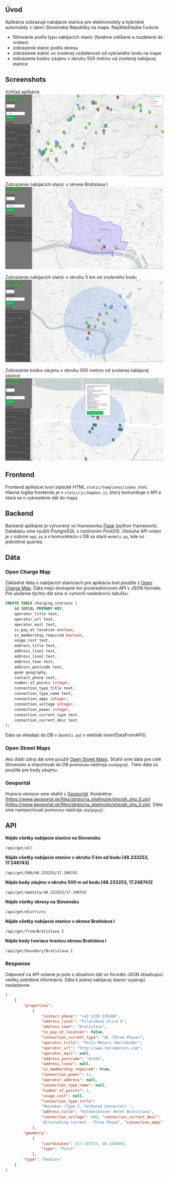 ## Úvod

Aplikácia zobrazuje nabájacie stanice pre elektromobily a hybridné automobily v rámci Slovenskej Republiky na mape. Najdôležitejšie funkcie:
- filtrovanie podľa typu nabíjacích staníc (farebne odlíšené a rozdelené do vrstiev)
- zobrazenie staníc podľa okresu
- zobrazenie staníc vo zvolenej vzdialenosti od vybraného bodu na mape
- zobrazenie bodov záujmu v okruhu 500 metrov od zvolenej nabíjacej stanice

## Screenshots

Vzhľad aplikácie
![Screenshot](screenshots/screenshot1.png)

Zobrazenie nabíjacích staníc v okrese Bratislava I
![Screenshot](screenshots/screenshot2.png)

Zobrazenie nabíjacích staníc v okruhu 5 km od zvoleného bodu
![Screenshot](screenshots/screenshot3.png)

Zobrazenie bodov záujmu v okruhu 500 metrov od zvolenej nabíjacej stanice
![Screenshot](screenshots/screenshot4.png)

## Frontend

Frontend aplikácie tvorí statické HTML `static/templates/index.html`. Hlavná logika frontendu je v `static/js/mapbox.js`, ktorý komunikuje s API a stará sa o vykreslenie dát do mapy.

## Backend

Backend aplikácie je vytvorený vo frameworku [Flask](http://flask.pocoo.org/) (python framework). Databázu sme využili PostgreSQL s rozšírením PostGIS. Obsluha API volaní je v súbore `app.py` a o komunikáciu s DB sa stará `models.py`, kde sú jednotlivé queries.

## Dáta

### Open Charge Map
Základné dáta o nabíjacích staniciach pre aplikáciu boli použíte z [Open Charge Map](https://www.openchargemap.org/). Dáta majú dostupné len prostredníctvom API v JSON formáte. Pre uloženie týchto dát sme si vytvorili nasledovnú tabuľku:

```SQL
CREATE TABLE charging_stations (
	id SERIAL PRIMARY KEY,
	operator_title text,
	operator_url text,
	operator_mail text,
	is_pay_at_location boolean,
	is_membership_required boolean,
	usage_cost text,
	address_title text,
	address_line1 text,
	address_line2 text,
	address_town text,
	address_postcode text,
	geom geography,
	contact_phone text,
	number_of_points integer,
	connection_type_title text,
	connection_type_name text,
	connection_amps	integer,
	connection_voltage integer,
	connection_power integer,
	connection_current_type	text,
	connection_current_desc	text
);
```

Dáta sa vkladajú do DB v (`models.py`) v metóde insertDataFromAPI().

### Open Street Maps
Ako ďalší zdroj dát sme použili [Open Street Maps](https://www.openstreetmap.org/). Stiahli sme dáta pre celé Slovensko a importovali do DB pomocou nástroja `osm2pgsql`. Tieto dáta sú použité pre body záujmu.

### Geoportál
Hranice okresov sme stiahli z [Geoportál](https://www.geoportal.sk/). Konkrétne [https://www.geoportal.sk/files/zbgis/na_stiahnutie/shp/ah_shp_0.zip](https://www.geoportal.sk/files/zbgis/na_stiahnutie/shp/ah_shp_0.zip). Dáta sme naimportovali pomocou nástroja `shp2pgsql`.

## API

**Nájde všetky nabíjacie stanice na Slovensku**

`/api/get/all`

**Nájde všetky nabíjacie stanice v okruhu 5 km od bodu [48.233253, 17.248743]**

`/api/get/500/48.233253/17.248743`

**Nájde body záujmu v okruhu 500 m od bodu [48.233253, 17.248743]**

`/api/get/amenity/48.233253/17.248743`

**Nájde všetky okresy na Slovensku**

`/api/get/districts`

**Nájde všetky nabíjacie stanice v okrese Bratislava I**

`/api/get/from/Bratislava I`

**Nájde body tvoriace hranicu okresu Bratislava I**

`/api/get/boundary/Bratislava I`

### Response

Odpoveď na API volanie je pole s obsahom dát vo formáte JSON obsahujúci všetky potrebné informácie. Dáta k jednej nabíjacej stanici vyzerajú nasledovne:

```JSON
[
	{
		"properties":
			{
				"contact_phone": "+42 1259 236100", 
				"address_line1": "Pilarikova Ulica 5", 
				"address_town": "Bratislava", 
				"is_pay_at_location": false, 
				"connection_current_type": "AC (Three-Phase)", 
				"operator_title": "Tesla Motors (Worldwide)", 
				"operator_url": "http://www.teslamotors.com", 
				"operator_mail": null, 
				"address_postcode": "81103", 
				"address_line2": null, 
				"is_membership_required": true, 
				"connection_power": 11, 
				"operator_address": null, 
				"connection_type_name": null, 
				"number_of_points": 2, 
				"usage_cost": null, 
				"connection_type_title": 
				"Mennekes (Type 2, Tethered Connector) ", 
				"address_title": "Falkensteiner Hotel Bratislava", 
				"connection_voltage": 400, "connection_current_desc": 
				"Alternating Current - Three Phase", "connection_amps": 16
			}, 
		"geometry": 
			{
				"coordinates": [17.103715, 48.145909], 
				"type": "Point"
			}, 
		"type": "Feature"
	}
]
```
